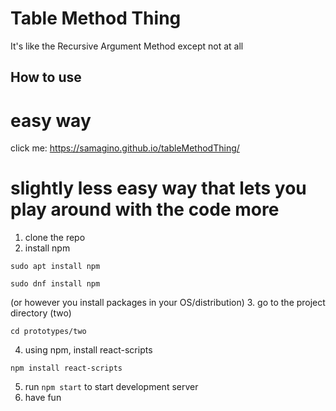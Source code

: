 # Table Method Thing
It's like the Recursive Argument Method except not at all

## How to use
# easy way
click me: https://samagino.github.io/tableMethodThing/
# slightly less easy way that lets you play around with the code more
1. clone the repo
2. install npm
```
sudo apt install npm
```
```
sudo dnf install npm
```
(or however you install packages in your OS/distribution)
3. go to the project directory (two)
```
cd prototypes/two
```
4. using npm, install react-scripts
```
npm install react-scripts
```
5. run ```npm start``` to start development server
6. have fun
